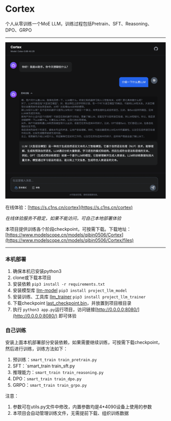 # Cortex
个人从零训练一个MoE LLM，训练过程包括Pretrain、SFT、Reasoning、DPO、GRPO

---

<div align="center">
  <img src="./images/screenshot.png">
</div>

在线体验：[https://s.c1ns.cn/cortex](https://s.c1ns.cn/cortex)

*在线体验服务不稳定，如果不能访问，可自己本地部署体验*

本项目提供训练各个阶段checkpoint，可按需下载。下载地址：[https://www.modelscope.cn/models/qibin0506/Cortex](https://www.modelscope.cn/models/qibin0506/Cortex/files)

---

### 本机部署
1. 确保本机已安装python3
2. clone或下载本项目
3. 安装依赖 `pip3 install -r requirements.txt`
4. 安装模型库 [llm-model](https://github.com/qibin0506/llm-model-pytorch) `pip3 install project_llm_model`
5. 安装训练、工具库 [llm_trainer](https://github.com/qibin0506/llm_trainer) `pip3 install project_llm_trainer`
6. 下载checkpoint [last_checkpoint.bin](https://www.modelscope.cn/models/qibin0506/Cortex/resolve/master/last_checkpoint.bin)，并放置到项目根目录
7. 执行 `python3 app.py`运行项目，访问链接[http://0.0.0.0:8080/](http://0.0.0.0:8080/) 即可体验

### 自己训练
安装上面本机部署部分安装依赖，如果需要继续训练，可按需下载checkpoint，然后进行训练，训练方法如下：
1. 预训练：`smart_train train_pretrain.py`
2. SFT：`smart_train train_sft.py
3. 推理能力：`smart_train train_reasoning.py`
4. DPO：`smart_train train_dpo.py`
5. GRPO：`smart_train train_grpo.py`

注意：
1. 参数可在utils.py文件中修改，内置参数均是4*4090设备上使用的参数
2. 本项目会自动管理训练文件，无需提前下载、组织训练数据
